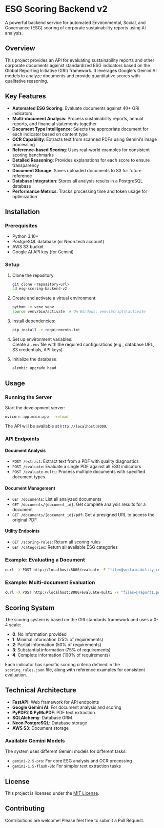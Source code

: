 # ESG Scoring Backend v2  

A powerful backend service for automated Environmental, Social, and Governance (ESG) scoring of corporate sustainability reports using AI analysis.  

## Overview  
This project provides an API for evaluating sustainability reports and other corporate documents against standardized ESG indicators based on the Global Reporting Initiative (GRI) framework. It leverages Google's Gemini AI models to analyze documents and provide quantitative scores with qualitative reasoning.  

## Key Features  
- **Automated ESG Scoring**: Evaluate documents against 40+ GRI indicators  
- **Multi-document Analysis**: Process sustainability reports, annual reports, and financial statements together  
- **Document Type Intelligence**: Selects the appropriate document for each indicator based on content type  
- **OCR Capability**: Extracts text from scanned PDFs using Gemini's image processing  
- **Reference-based Scoring**: Uses real-world examples for consistent scoring benchmarks  
- **Detailed Reasoning**: Provides explanations for each score to ensure transparency  
- **Document Storage**: Saves uploaded documents to S3 for future reference  
- **Database Integration**: Stores all analysis results in a PostgreSQL database  
- **Performance Metrics**: Tracks processing time and token usage for optimization  

## Installation  

### Prerequisites  
- Python 3.10+  
- PostgreSQL database (or Neon.tech account)  
- AWS S3 bucket  
- Google AI API key (for Gemini)  

### Setup  
1. Clone the repository:  
    ```bash  
    git clone <repository-url>  
    cd esg-scoring-backend-v2  
    ```  

2. Create and activate a virtual environment:  
    ```bash  
    python -m venv venv  
    source venv/bin/activate  # On Windows: venv\Scripts\activate  
    ```  

3. Install dependencies:  
    ```bash  
    pip install -r requirements.txt  
    ```  

4. Set up environment variables:  
    Create a `.env` file with the required configurations (e.g., database URL, S3 credentials, API keys).  

5. Initialize the database:  
    ```bash  
    alembic upgrade head  
    ```  

## Usage  

### Running the Server  
Start the development server:  
```bash  
uvicorn app.main:app --reload  
```  
The API will be available at `http://localhost:8000`.  

### API Endpoints  

#### Document Analysis  
- `POST /extract`: Extract text from a PDF with quality diagnostics  
- `POST /evaluate`: Evaluate a single PDF against all ESG indicators  
- `POST /evaluate-multi`: Process multiple documents with specified document types  

#### Document Management  
- `GET /documents`: List all analyzed documents  
- `GET /documents/{document_id}`: Get complete analysis results for a document  
- `GET /documents/{document_id}/pdf`: Get a presigned URL to access the original PDF  

#### Utility Endpoints  
- `GET /scoring-rules`: Return all scoring rules  
- `GET /categories`: Return all available ESG categories  

### Example: Evaluating a Document  
```bash  
curl -X POST http://localhost:8000/evaluate -F "file=@sustainability_report.pdf"  
```  

### Example: Multi-document Evaluation  
```bash  
curl -X POST http://localhost:8000/evaluate-multi -F "files=@report1.pdf,@report2.pdf"  
```  

## Scoring System  
The scoring system is based on the GRI standards framework and uses a 0-4 scale:  
- **0**: No information provided  
- **1**: Minimal information (25% of requirements)  
- **2**: Partial information (50% of requirements)  
- **3**: Substantial information (75% of requirements)  
- **4**: Complete information (100% of requirements)  

Each indicator has specific scoring criteria defined in the `scoring_rules.json` file, along with reference examples for consistent evaluation.  

## Technical Architecture  
- **FastAPI**: Web framework for API endpoints  
- **Google Gemini AI**: For document analysis and scoring  
- **PyPDF2 & PyMuPDF**: PDF text extraction  
- **SQLAlchemy**: Database ORM  
- **Neon PostgreSQL**: Database storage  
- **AWS S3**: Document storage  

### Available Gemini Models  
The system uses different Gemini models for different tasks:  
- `gemini-2.5-pro`: For core ESG analysis and OCR processing  
- `gemini-1.5-flash-8b`: For simpler text extraction tasks  

## License  
This project is licensed under the [MIT License](LICENSE).  

## Contributing  
Contributions are welcome! Please feel free to submit a Pull Request.  